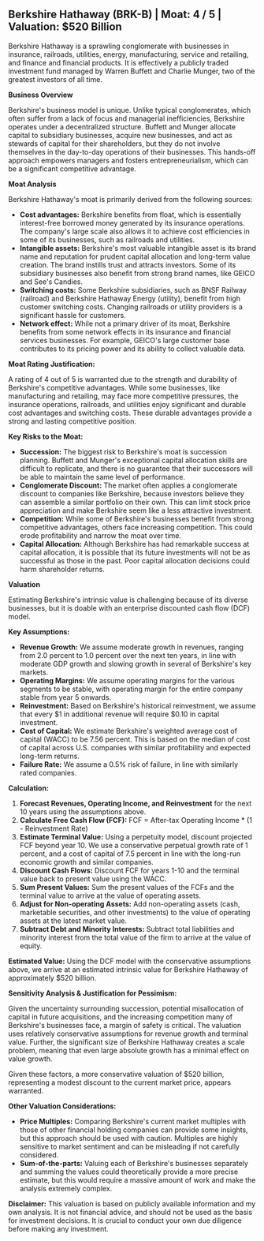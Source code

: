 ## Berkshire Hathaway (BRK-B) | Moat: 4 / 5 | Valuation: $520 Billion

Berkshire Hathaway is a sprawling conglomerate with businesses in insurance, railroads, utilities, energy, manufacturing, service and retailing, and finance and financial products.  It is effectively a publicly traded investment fund managed by Warren Buffett and Charlie Munger, two of the greatest investors of all time.

**Business Overview**

Berkshire's business model is unique.  Unlike typical conglomerates, which often suffer from a lack of focus and managerial inefficiencies, Berkshire operates under a decentralized structure.  Buffett and Munger allocate capital to subsidiary businesses, acquire new businesses, and act as stewards of capital for their shareholders, but they do not involve themselves in the day-to-day operations of their businesses. This hands-off approach empowers managers and fosters entrepreneurialism, which can be a significant competitive advantage.

**Moat Analysis**

Berkshire Hathaway's moat is primarily derived from the following sources:

* **Cost advantages:**  Berkshire benefits from float, which is essentially interest-free borrowed money generated by its insurance operations.  The company's large scale also allows it to achieve cost efficiencies in some of its businesses, such as railroads and utilities.
* **Intangible assets:** Berkshire's most valuable intangible asset is its brand name and reputation for prudent capital allocation and long-term value creation. The brand instills trust and attracts investors.  Some of its subsidiary businesses also benefit from strong brand names, like GEICO and See's Candies.
* **Switching costs:** Some Berkshire subsidiaries, such as BNSF Railway (railroad) and Berkshire Hathaway Energy (utility), benefit from high customer switching costs.  Changing railroads or utility providers is a significant hassle for customers.
* **Network effect:** While not a primary driver of its moat, Berkshire benefits from some network effects in its insurance and financial services businesses. For example, GEICO's large customer base contributes to its pricing power and its ability to collect valuable data.

**Moat Rating Justification:**

A rating of 4 out of 5 is warranted due to the strength and durability of Berkshire's competitive advantages.  While some businesses, like manufacturing and retailing, may face more competitive pressures, the insurance operations, railroads, and utilities enjoy significant and durable cost advantages and switching costs. These durable advantages provide a strong and lasting competitive position.

**Key Risks to the Moat:**

* **Succession:** The biggest risk to Berkshire's moat is succession planning.  Buffett and Munger's exceptional capital allocation skills are difficult to replicate, and there is no guarantee that their successors will be able to maintain the same level of performance.
* **Conglomerate Discount:** The market often applies a conglomerate discount to companies like Berkshire, because investors believe they can assemble a similar portfolio on their own. This can limit stock price appreciation and make Berkshire seem like a less attractive investment.
* **Competition:** While some of Berkshire's businesses benefit from strong competitive advantages, others face increasing competition. This could erode profitability and narrow the moat over time.
* **Capital Allocation:** Although Berkshire has had remarkable success at capital allocation, it is possible that its future investments will not be as successful as those in the past.  Poor capital allocation decisions could harm shareholder returns.


**Valuation**

Estimating Berkshire's intrinsic value is challenging because of its diverse businesses, but it is doable with an enterprise discounted cash flow (DCF) model.

**Key Assumptions:**

* **Revenue Growth:** We assume moderate growth in revenues, ranging from 2.0 percent to 1.0 percent over the next ten years, in line with moderate GDP growth and slowing growth in several of Berkshire's key markets. 
* **Operating Margins:** We assume operating margins for the various segments to be stable, with operating margin for the entire company stable from year 5 onwards.
* **Reinvestment:**  Based on Berkshire's historical reinvestment, we assume that every $1 in additional revenue will require $0.10 in capital investment.
* **Cost of Capital:** We estimate Berkshire's weighted average cost of capital (WACC) to be 7.56 percent.  This is based on the median of cost of capital across U.S. companies with similar profitability and expected long-term returns.  
* **Failure Rate:** We assume a 0.5% risk of failure, in line with similarly rated companies.


**Calculation:**

1. **Forecast Revenues, Operating Income, and Reinvestment** for the next 10 years using the assumptions above.
2. **Calculate Free Cash Flow (FCF):** FCF = After-tax Operating Income * (1 - Reinvestment Rate)
3. **Estimate Terminal Value:** Using a perpetuity model, discount projected FCF beyond year 10. We use a conservative perpetual growth rate of 1 percent, and a cost of capital of 7.5 percent in line with the long-run economic growth and similar companies.
4. **Discount Cash Flows:** Discount FCF for years 1-10 and the terminal value back to present value using the WACC.
5. **Sum Present Values:** Sum the present values of the FCFs and the terminal value to arrive at the value of operating assets.
6. **Adjust for Non-operating Assets:** Add non-operating assets (cash, marketable securities, and other investments) to the value of operating assets at the latest market value.
7. **Subtract Debt and Minority Interests:** Subtract total liabilities and minority interest from the total value of the firm to arrive at the value of equity.

**Estimated Value:**  Using the DCF model with the conservative assumptions above, we arrive at an estimated intrinsic value for Berkshire Hathaway of approximately $520 billion.

**Sensitivity Analysis & Justification for Pessimism:**

Given the uncertainty surrounding succession, potential misallocation of capital in future acquisitions, and the increasing competition many of Berkshire's businesses face, a margin of safety is critical. The valuation uses relatively conservative assumptions for revenue growth and terminal value. Further, the significant size of Berkshire Hathaway creates a scale problem, meaning that even large absolute growth has a minimal effect on value growth.

Given these factors, a more conservative valuation of $520 billion, representing a modest discount to the current market price, appears warranted.


**Other Valuation Considerations:**

* **Price Multiples:** Comparing Berkshire's current market multiples with those of other financial holding companies can provide some insights, but this approach should be used with caution. Multiples are highly sensitive to market sentiment and can be misleading if not carefully considered.
* **Sum-of-the-parts:**  Valuing each of Berkshire's businesses separately and summing the values could theoretically provide a more precise estimate, but this would require a massive amount of work and make the analysis extremely complex.

**Disclaimer:** This valuation is based on publicly available information and my own analysis. It is not financial advice, and should not be used as the basis for investment decisions.  It is crucial to conduct your own due diligence before making any investment.